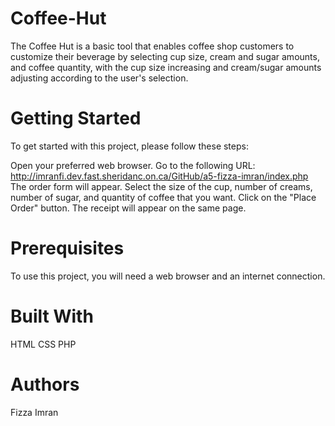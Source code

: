 # Coffee-Hut

The Coffee Hut is a basic tool that enables coffee shop customers to customize their beverage by selecting cup size, cream and sugar amounts, and coffee quantity, with the cup size increasing and cream/sugar amounts adjusting according to the user's selection.

# Getting Started

To get started with this project, please follow these steps:

Open your preferred web browser.
Go to the following URL: http://imranfi.dev.fast.sheridanc.on.ca/GitHub/a5-fizza-imran/index.php
The order form will appear.
Select the size of the cup, number of creams, number of sugar, and quantity of coffee that you want.
Click on the "Place Order" button.
The receipt will appear on the same page.

# Prerequisites
To use this project, you will need a web browser and an internet connection.

# Built With
HTML
CSS
PHP

# Authors
Fizza Imran


